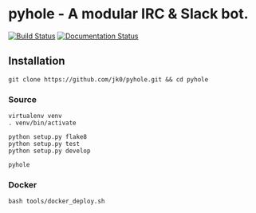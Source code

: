# pyhole - A modular IRC & Slack bot.

[![Build Status](https://travis-ci.org/jk0/pyhole.svg)](https://travis-ci.org/jk0/pyhole) [![Documentation Status](https://readthedocs.org/projects/irc-pyhole/badge/)](http://irc-pyhole.readthedocs.io/en/latest/)

## Installation

````
git clone https://github.com/jk0/pyhole.git && cd pyhole
````

### Source

```
virtualenv venv
. venv/bin/activate

python setup.py flake8
python setup.py test
python setup.py develop

pyhole
````

### Docker

```
bash tools/docker_deploy.sh
```
